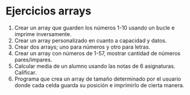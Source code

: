 # Ejercicios arrays

1. Crear un array que guarden los números 1-10 usando un bucle e imprime inversamente.
2. Crear un array personalizado en cuanto a capacidad y datos. 
3. Crear dos arrays; uno para números y otro para letras. 
4. Crear un array con números de 1-57, mostrar cantidad de números pares/impares. 
5. Calcular media de un alumno usando las notas de 6 asignaturas. Calificar.
6. Programa que crea un array de tamaño determinado por el usuario donde cada celda guarda su posición e imprimirlo de cierta manera. 